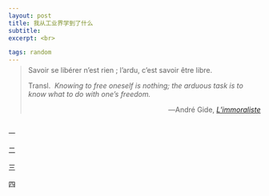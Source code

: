 ```yaml
---
layout: post
title: 我从工业界学到了什么
subtitle: 
excerpt: <br>

tags: random
---
```


<p style="margin-top:-0.75em"> </p>

> <p class="quote">
> Savoir se libérer n’est rien ; l’ardu, c’est savoir être libre. </p>
>
> <p class="quote-transl">
> Transl.&nbsp; <i>Knowing to free oneself is nothing; the arduous task is to know what to do with one’s freedom. </i> </p>
>
><p align="right" class="quote-ttl"> 
> ―André Gide, <nobr> <a href="https://fr.wikisource.org/wiki/Page%3AGide_-_L%E2%80%99Immoraliste.djvu/26"> <i>L’immoraliste</i> </a> </nobr> </p>

<p style="margin-bottom:2em"> </p>


<p class="ttl"> 一 </p>


<p class="ttl"> 二 </p>



<p class="ttl"> 三 </p>



<p class="ttl"> 四 </p>



<br>













